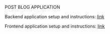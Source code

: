 POST BLOG APPLICATION

Backend application setup and instructions: [link](backend/README.md)

Frontend application setup and instructions: [link](frontend/README.md)